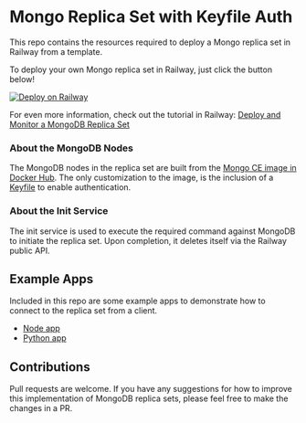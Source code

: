 # Mongo Replica Set with Keyfile Auth

This repo contains the resources required to deploy a Mongo replica set in Railway from a template.

To deploy your own Mongo replica set in Railway, just click the button below!

[![Deploy on Railway](https://railway.app/button.svg)](https://railway.app/template/gFmvuY)

For even more information, check out the tutorial in Railway:  [Deploy and Monitor a MongoDB Replica Set](https://docs.railway.app/tutorials/deploy-and-monitor-mongo)

### About the MongoDB Nodes
The MongoDB nodes in the replica set are built from the [Mongo CE image in Docker Hub](https://hub.docker.com/_/mongo).  The only customization to the image, is the inclusion of a [Keyfile](https://www.mongodb.com/docs/manual/tutorial/deploy-replica-set-with-keyfile-access-control/) to enable authentication.

### About the Init Service
The init service is used to execute the required command against MongoDB to initiate the replica set.  Upon completion, it deletes itself via the Railway public API.

## Example Apps

Included in this repo are some example apps to demonstrate how to connect to the replica set from a client.
- [Node app](/exampleApps/node/)
- [Python app](/exampleApps/python/)

## Contributions

Pull requests are welcome.  If you have any suggestions for how to improve this implementation of MongoDB replica sets, please feel free to make the changes in a PR.